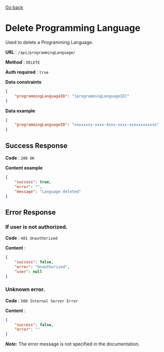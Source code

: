 [Go back](../README.md)

# Delete Programming Language

Used to delete a Programming Language.

**URL** : `/api/programmingLanguage/`

**Method** : `DELETE`

**Auth required** : `true`

**Data constraints**

```json
{
	"programmingLanguageID": "[programmingLanguageID]"
}
```

**Data example**

```json
{
	"programmingLanguageID": "xxxxxxxx-xxxx-4xxx-xxxx-xxxxxxxxxxxx"
}
```

## Success Response

**Code** : `200 OK`

**Content example**

```json
{
	"success": true,
	"error": "",
	"message": "Language deleted"
}
```

## Error Response

### If user is not authorized.

**Code** : `401 Unauthorized`

**Content** :

```json
{
	"success": false,
	"error": "Unauthorized",
	"user": null
}
```

### Unknown error.

**Code** : `500 Internal Server Error`

**Content** :

```json
{
	"success": false,
	"error": ""
}
```

**_Note:_** The error message is not specified in the documentation.
